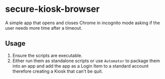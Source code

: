 # secure-kiosk-browser
A simple app that opens and closes Chrome in incognito mode asking if the user needs more time after a timeout.

## Usage
1. Ensure the scripts are executable.
2. Either run them as standalone scripts or use `Automator` to package them into an app and add the app as a Login Item to a standard account therefore creating a Kiosk that can't be quit.